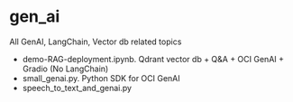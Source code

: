 # gen_ai
All GenAI, LangChain, Vector db related topics


- demo-RAG-deployment.ipynb. Qdrant vector db + Q&A + OCI GenAI + Gradio (No LangChain)
- small_genai.py. Python SDK for OCI GenAI
- speech_to_text_and_genai.py

